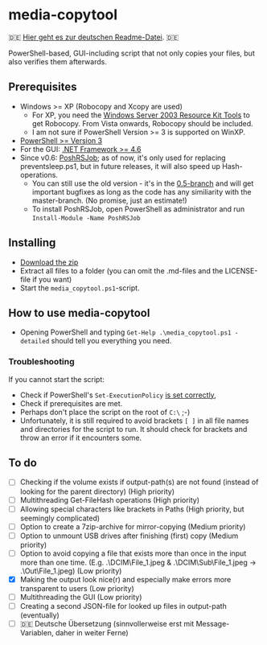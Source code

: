 # media-copytool
:de: [Hier geht es zur deutschen Readme-Datei](https://github.com/flolilo/media-copytool/blob/master/README_GER.md). :de:

PowerShell-based, GUI-including script that not only copies your files, but also verifies them afterwards.


## Prerequisites
- Windows >= XP (Robocopy and Xcopy are used)
    - For XP, you need the [Windows Server 2003 Resource Kit Tools](https://www.microsoft.com/en-us/download/details.aspx?id=17657) to get Robocopy. From Vista onwards, Robocopy should be included.
    - I am not sure if PowerShell Version >= 3 is supported on WinXP.
- [PowerShell >= Version 3](https://www.microsoft.com/en-us/download/details.aspx?id=50395)
- For the GUI: [.NET Framework >= 4.6](https://www.microsoft.com/en-us/download/details.aspx?id=55170)
- Since v0.6: [PoshRSJob](https://github.com/proxb/PoshRSJob); as of now, it's only used for replacing preventsleep.ps1, but in future releases, it will also speed up Hash-operations.
    - You can still use the old version - it's in the [0.5-branch](https://github.com/flolilo/media-copytool/archive/0.5---without-RSJob.zip) and will get important bugfixes as long as the code has any similiarity with the master-branch. (No promise, just an estimate!)
    - To install PoshRSJob, open PowerShell as administrator and run `Install-Module -Name PoshRSJob`

## Installing
- [Download the zip](https://github.com/flolilo/media-copytool/archive/master.zip)
- Extract all files to a folder (you can omit the .md-files and the LICENSE-file if you want)
- Start the `media_copytool.ps1`-script.

## How to use media-copytool
- Opening PowerShell and typing `Get-Help .\media_copytool.ps1 -detailed` should tell you everything you need.

### Troubleshooting
If you cannot start the script:
- Check if PowerShell's `Set-ExecutionPolicy` [is set correctly](https://superuser.com/a/106363/703240),
- Check if prerequisites are met.
- Perhaps don't place the script on the root of `C:\` ;-)
- Unfortunately, it is still required to avoid brackets `[ ]` in all file names and directories for the script to run. It should check for brackets and throw an error if it encounters some.

## To do
- [ ] Checking if the volume exists if output-path(s) are not found (instead of looking for the parent directory) (High priority)
- [ ] Multithreading Get-FileHash operations (High priority)
- [ ] Allowing special characters like brackets in Paths (High priority, but seemingly complicated)
- [ ] Option to create a 7zip-archive for mirror-copying (Medium priority)
- [ ] Option to unmount USB drives after finishing (first) copy (Medium priority)
- [ ] Option to avoid copying a file that exists more than once in the input more than one time. (E.g. .\DCIM\File_1.jpeg & .\DCIM\Sub\File_1.jpeg -> .\Out\File_1.jpeg) (Low priority)
- [x] Making the output look nice(r) and especially make errors more transparent to users (Low priority)
- [ ] Multithreading the GUI (Low priority)
- [ ] Creating a second JSON-file for looked up files in output-path (eventually)
- [ ] :de: Deutsche Übersetzung (sinnvollerweise erst mit Message-Variablen, daher in weiter Ferne)
